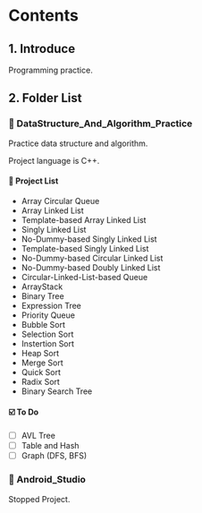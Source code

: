 # Contents

## 1. Introduce

Programming practice.


## 2. Folder List

### :open_file_folder: DataStructure_And_Algorithm_Practice

Practice data structure and algorithm.

Project language is C++.

#### :pushpin: Project List
- Array Circular Queue
- Array Linked List
- Template-based Array Linked List
- Singly Linked List
- No-Dummy-based Singly Linked List
- Template-based Singly Linked List
- No-Dummy-based Circular Linked List
- No-Dummy-based Doubly Linked List
- Circular-Linked-List-based Queue
- ArrayStack
- Binary Tree
- Expression Tree
- Priority Queue
- Bubble Sort
- Selection Sort
- Instertion Sort
- Heap Sort
- Merge Sort
- Quick Sort
- Radix Sort
- Binary Search Tree

#### :ballot_box_with_check: To Do
- [ ] AVL Tree
- [ ] Table and Hash
- [ ] Graph (DFS, BFS)

### :file_folder: Android_Studio

Stopped Project.